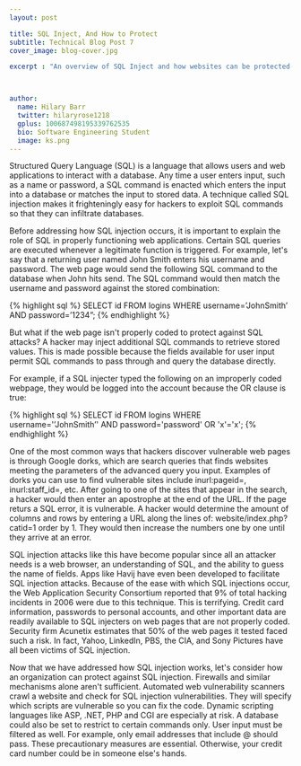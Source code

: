 ```yaml
---
layout: post

title: SQL Inject, And How to Protect
subtitle: Technical Blog Post 7
cover_image: blog-cover.jpg

excerpt : "An overview of SQL Inject and how websites can be protected from these attacks."



author:
  name: Hilary Barr
  twitter: hilaryrose1218
  gplus: 100687498195339762535 
  bio: Software Engineering Student
  image: ks.png
---
```


Structured Query Language (SQL) is a language that allows users and web applications to interact with a database. Any time a user enters input, such as a name or password, a SQL command is enacted which enters the input into a database or matches the input to stored data. A technique called SQL injection makes it frighteningly easy for hackers to exploit SQL commands so that they can infiltrate databases.


Before addressing how SQL injection occurs, it is important to explain the role of SQL in properly functioning web applications. Certain SQL queries are executed whenever a legitimate function is triggered. For example, let's say that a returning user named John Smith enters his username and password. The web page would send the following SQL command to the database when John hits send. The SQL command would then match the username and password against the stored combination:

{% highlight sql %}
SELECT id
FROM logins
WHERE username=’JohnSmith’
AND password=’1234”;
{% endhighlight %}

But what if the web page isn't properly coded to protect against SQL attacks? A hacker may  inject additional SQL commands to retrieve stored values. This is made possible because the fields available for user input permit SQL commands to pass through and query the database directly. 


For example, if a SQL injecter typed the following on an improperly coded webpage, they would be logged into the account because the OR clause is true:

{% highlight sql %}
SELECT id
FROM logins
WHERE username='’JohnSmith’'
AND password='password' OR 'x'='x';
{% endhighlight %}


One of the most common ways that hackers discover vulnerable web pages is through Google dorks, which are search queries that finds websites meeting the parameters of the advanced query you input. Examples of dorks you can use to find vulnerable sites include inurl:pageid=, inurl:staff_id=, etc.  After going to one of the sites that appear in the search, a hacker would then enter an apostrophe at the end of the URL. If the page returs a SQL error, it is vulnerable. A hacker would determine the amount of columns and rows by entering a URL along the lines of: website/index.php?catid=1 order by 1. They would then increase the numbers one by one until they arrive at an error. 


SQL injection attacks like this have become popular since all an attacker needs is a web browser, an understanding of SQL, and the ability to guess the name of fields. Apps like Havij have even been developed to facilitate SQL injection attacks. Because of the ease with which SQL injections occur, the Web Application Security Consortium reported that 9% of total hacking incidents in 2006 were due to this technique. This is terrifying. Credit card information, passwords to personal accounts, and other important data are readily available to SQL injecters on web pages that are not properly coded. Security firm Acunetix estimates that 50% of the web pages it tested faced such a risk. In fact, Yahoo, LinkedIn, PBS, the CIA, and Sony Pictures have all been victims of SQL injection.


 Now that we have addressed how SQL injection works, let's consider how an organization can protect against SQL injection. Firewalls and similar mechanisms alone aren't sufficient. Automated web vulnerability scanners crawl a website and check for SQL injection vulnerabilities. They will specify which scripts are vulnerable so you can fix the code. Dynamic scripting languages like ASP, .NET, PHP and CGI are especially at risk. A database could also be set to restrict to certain commands only. User input must be filtered as well. For example, only email addresses that include @ should pass. These precautionary measures are essential. Otherwise, your credit card number could be in someone else's hands.
